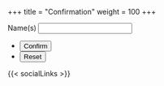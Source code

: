 +++
title = "Confirmation"
weight = 100
+++

<form method="post" action="#">
	<div class="field half first">
		<label for="name">Name(s)</label>
		<input type="text" name="name" id="name" />
	</div>
	<ul class="actions">
		<li><input type="submit" value="Confirm" class="special" /></li>
		<li><input type="reset" value="Reset" /></li>
	</ul>
</form>

{{< socialLinks >}}
